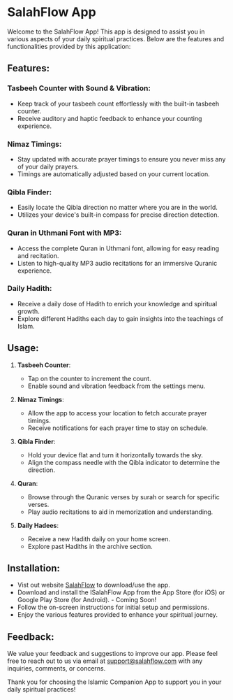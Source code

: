 
# SalahFlow App

Welcome to the SalahFlow App! This app is designed to assist you in various aspects of your daily spiritual practices. Below are the features and functionalities provided by this application:

## Features:

### Tasbeeh Counter with Sound & Vibration:

- Keep track of your tasbeeh count effortlessly with the built-in tasbeeh counter.
- Receive auditory and haptic feedback to enhance your counting experience.

### Nimaz Timings:

- Stay updated with accurate prayer timings to ensure you never miss any of your daily prayers.
- Timings are automatically adjusted based on your current location.

### Qibla Finder:

- Easily locate the Qibla direction no matter where you are in the world.
- Utilizes your device's built-in compass for precise direction detection.

### Quran in Uthmani Font with MP3:

- Access the complete Quran in Uthmani font, allowing for easy reading and recitation.
- Listen to high-quality MP3 audio recitations for an immersive Quranic experience.

### Daily Hadith:

- Receive a daily dose of Hadith to enrich your knowledge and spiritual growth.
- Explore different Hadiths each day to gain insights into the teachings of Islam.

## Usage:

1. **Tasbeeh Counter**:

   - Tap on the counter to increment the count.
   - Enable sound and vibration feedback from the settings menu.

2. **Nimaz Timings**:

   - Allow the app to access your location to fetch accurate prayer timings.
   - Receive notifications for each prayer time to stay on schedule.

3. **Qibla Finder**:

   - Hold your device flat and turn it horizontally towards the sky.
   - Align the compass needle with the Qibla indicator to determine the direction.

4. **Quran**:

   - Browse through the Quranic verses by surah or search for specific verses.
   - Play audio recitations to aid in memorization and understanding.

5. **Daily Hadees**:
   - Receive a new Hadith daily on your home screen.
   - Explore past Hadiths in the archive section.

## Installation:

- Vist out website [SalahFlow](https://salahflow.com) to download/use the app.
- Download and install the ISalahFlow App from the App Store (for iOS) or Google Play Store (for Android). - Coming Soon!
- Follow the on-screen instructions for initial setup and permissions.
- Enjoy the various features provided to enhance your spiritual journey.

## Feedback:

We value your feedback and suggestions to improve our app. Please feel free to reach out to us via email at [support@salahflow.com](mailto:support@salahflow.com) with any inquiries, comments, or concerns.

Thank you for choosing the Islamic Companion App to support you in your daily spiritual practices!
